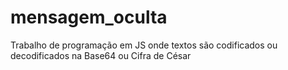 # mensagem_oculta
Trabalho de programação em JS onde textos são codificados ou decodificados na Base64 ou Cifra de César
